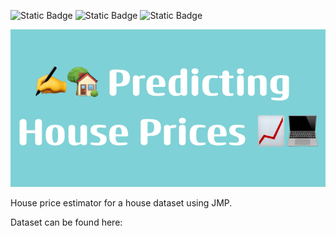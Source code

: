 ![Static Badge](https://img.shields.io/badge/2022-orange)
![Static Badge](https://img.shields.io/badge/development-yellow)
![Static Badge](https://img.shields.io/badge/RStudio-lightblue)


![Thumbnail](https://raw.githubusercontent.com/4nuG/predicting-house-prices/main/Predicting_House_Prices.png)

House price estimator for a house dataset using JMP. 

Dataset can be found here:
